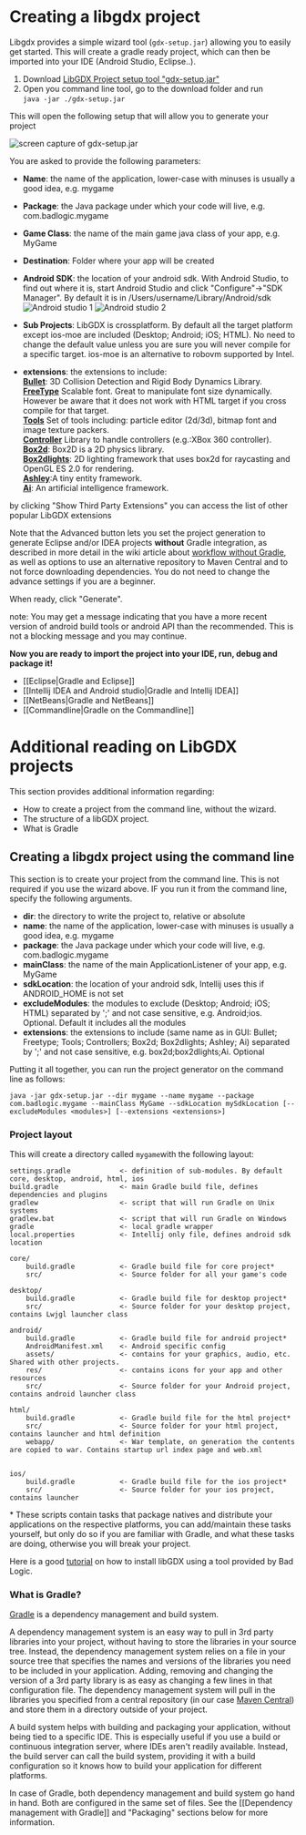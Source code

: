 # Creating a libgdx project

Libgdx provides a simple wizard tool (`gdx-setup.jar`) allowing you to easily get started.
This will create a gradle ready project, which can then be imported into your IDE (Android Studio, Eclipse..).

1. Download [LibGDX Project setup tool "gdx-setup.jar"](https://bitly.com/1i3C7i3)
2. Open you command line tool, go to the download folder and run <br>`java -jar ./gdx-setup.jar`

This will open the following setup that will allow you to generate your project<br>

![screen capture of gdx-setup.jar](http://i.imgur.com/nI5lQKT.jpg)

You are asked to provide the following parameters:
* **Name**: the name of the application, lower-case with minuses is usually a good idea, e.g. mygame
* **Package**: the Java package under which your code will live, e.g. com.badlogic.mygame
* **Game Class**: the name of the main game java class of your app, e.g. MyGame
* **Destination**: Folder where your app will be created
* **Android SDK**: the location of your android sdk. With Android Studio, to find out where it is, start Android Studio and click "Configure"->"SDK Manager". By default it is in /Users/username/Library/Android/sdk
![Android studio 1](http://i.imgur.com/re4m4ZW.png)
![Android studio 2](http://i.imgur.com/Y4F3UsH.png)

* **Sub Projects**: LibGDX is crossplatform. By default all the target platform except ios-moe are included (Desktop; Android; iOS; HTML). No need to change the default value unless you are sure you will never compile for a specific target. ios-moe is an alternative to robovm supported by Intel.

* **extensions**: the extensions to include:<br>
    **[Bullet](https://github.com/libgdx/libgdx/wiki/Bullet-physics)**: 3D Collision Detection and Rigid Body Dynamics Library.<br>
    **[FreeType](https://github.com/libgdx/libgdx/wiki/Gdx-freetype)** Scalable font. Great to manipulate font size dynamically. However be aware that it does not work with HTML target if you cross compile for that target.<br>
    **[Tools](https://libgdx.badlogicgames.com/tools.html)** Set of tools including: particle editor (2d/3d), bitmap font and image texture packers.<br>
    **[Controller](https://github.com/libgdx/libgdx/wiki/Controllers)** Library to handle controllers (e.g.:XBox 360 controller).<br>
    **[Box2d](https://github.com/libgdx/libgdx/wiki/Box2d)**: Box2D is a 2D physics library.<br>
    **[Box2dlights](https://github.com/libgdx/box2dlights)**: 2D lighting framework that uses box2d for raycasting and OpenGL ES 2.0 for rendering.<br>
    **[Ashley](https://github.com/libgdx/ashley)**:A tiny entity framework.<br>
    **[Ai](https://github.com/libgdx/gdx-ai)**: An artificial intelligence framework.<br>

by clicking "Show Third Party Extensions" you can access the list of other popular LibGDX extensions

Note that the Advanced button lets you set the project generation to generate Eclipse and/or IDEA projects **without** Gradle integration, as described in more detail in the wiki article about [workflow without Gradle](Improving-workflow-with-Gradle#how-to-remove-gradle-ide-integration-from-your-project), as well as options to use an alternative repository to Maven Central and to not force downloading dependencies. You do not need to change the advance settings if you are a beginner.

When ready, click "Generate". 

note: You may get a message indicating that you have a more recent version of android build tools or android API than the recommended. This is not a blocking message and you may continue.

**Now you are ready to import the project into your IDE, run, debug and package it!**

  * [[Eclipse|Gradle and Eclipse]]
  * [[Intellij IDEA and Android studio|Gradle and Intellij IDEA]]
  * [[NetBeans|Gradle and NetBeans]]
  * [[Commandline|Gradle on the Commandline]]

# Additional reading on LibGDX projects

This section provides additional information regarding:
* How to create a project from the command line, without the wizard.
* The structure of a libGDX project.
* What is Gradle

## Creating a libgdx project using the command line

This section is to create your project from the command line. This is not required if you use the wizard above.
IF you run it from the command line, specify the following arguments.

* **dir**: the directory to write the project to, relative or absolute
* **name**: the name of the application, lower-case with minuses is usually a good idea, e.g. mygame
* **package**: the Java package under which your code will live, e.g. com.badlogic.mygame
* **mainClass**: the name of the main ApplicationListener of your app, e.g. MyGame
* **sdkLocation**: the location of your android sdk, Intellij uses this if ANDROID_HOME is not set
* **excludeModules**: the modules to exclude (Desktop; Android; iOS; HTML) separated by ';' and not case sensitive, e.g. Android;ios. Optional. Default it includes all the modules
* **extensions**: the extensions to include (same name as in GUI: Bullet; Freetype; Tools; Controllers; Box2d; Box2dlights; Ashley; Ai) separated by ';' and not case sensitive, e.g. box2d;box2dlights;Ai. Optional

Putting it all together, you can run the project generator on the command line as follows:

`java -jar gdx-setup.jar --dir mygame --name mygame --package com.badlogic.mygame --mainClass MyGame --sdkLocation mySdkLocation [--excludeModules <modules>] [--extensions <extensions>]`

### Project layout
This will create a directory called `mygame`with the following layout:

```
settings.gradle            <- definition of sub-modules. By default core, desktop, android, html, ios
build.gradle               <- main Gradle build file, defines dependencies and plugins
gradlew                    <- script that will run Gradle on Unix systems
gradlew.bat                <- script that will run Gradle on Windows
gradle                     <- local gradle wrapper
local.properties           <- Intellij only file, defines android sdk location

core/
    build.gradle           <- Gradle build file for core project*
    src/                   <- Source folder for all your game's code

desktop/
    build.gradle           <- Gradle build file for desktop project*
    src/                   <- Source folder for your desktop project, contains Lwjgl launcher class

android/
    build.gradle           <- Gradle build file for android project*
    AndroidManifest.xml    <- Android specific config
    assets/                <- contains for your graphics, audio, etc.  Shared with other projects.
    res/                   <- contains icons for your app and other resources
    src/                   <- Source folder for your Android project, contains android launcher class

html/
    build.gradle           <- Gradle build file for the html project*
    src/                   <- Source folder for your html project, contains launcher and html definition
    webapp/                <- War template, on generation the contents are copied to war. Contains startup url index page and web.xml


ios/
    build.gradle           <- Gradle build file for the ios project*
    src/                   <- Source folder for your ios project, contains launcher
```
\* These scripts contain tasks that package natives and distribute your applications on the respective platforms, you can add/maintain these tasks yourself, but only do so if you are familiar with Gradle, and what these tasks are doing, otherwise you will break your project.

Here is a good [tutorial](http://www.todroid.com/android-gdx-game-creation-part-i-setting-up-up-android-studio-for-creating-games/) on how to install libGDX using a tool provided by Bad Logic.

### What is Gradle?
[Gradle](http://www.gradle.org/) is a dependency management and build system. 

A dependency management system is an easy way to pull in 3rd party libraries into your project, without having to store the libraries in your source tree. Instead, the dependency management system relies on a file in your source tree that specifies the names and versions of the libraries you need to be included in your application. Adding, removing and changing the version of a 3rd party library is as easy as changing a few lines in that configuration file. The dependency management system will pull in the libraries you specified from a central repository (in our case [Maven Central](http://search.maven.org/)) and store them in a directory outside of your project.

A build system helps with building and packaging your application, without being tied to a specific IDE. This is especially useful if you use a build or continuous integration server, where IDEs aren't readily available. Instead, the build server can call the build system, providing it with a build configuration so it knows how to build your application for different platforms.

In case of Gradle, both dependency management and build system go hand in hand. Both are configured in the same set of files. See the [[Dependency management with Gradle]] and "Packaging" sections below for more information.